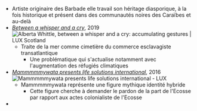 - Artiste originaire des Barbade elle travail son héritage diasporique, à la fois historique et présent dans des communautés noires des Caraïbes et au-delà
- [*Between a whisper and a cry*](https://artscouncilcollection.org.uk/artwork/between-whisper-and-cry), 2019 ![Alberta Whittle, between a whisper and a cry: accumulating gestures | LUX  Scotland](https://luxscotland.org.uk/assets/images/_1200x630_crop_center-center_none/4.-between-a-whisper.jpg)
	- Traite de la mer comme cimetière du commerce esclavagiste transatlantique
		- Une problématique qui s'actualise notamment avec l'augmentation des réfugiés climatiques
- [*Mammmmmywata presents life solutions international*](https://lux.org.uk/work/mammmmmywata-presents-life-solutions-international/), 2016 ![Mammmmmywata presents life solutions international - LUX](https://lux.org.uk/wp-content/uploads/2021/07/1-mammmmmmywata-presents_orig.jpg)
	- Mammmmmywata représente une figure mythique identité hybride
		- Cette figure cherche à demander le pardon de la part de l'Ecosse par rapport aux actes colonialiste de l'Ecosse
-